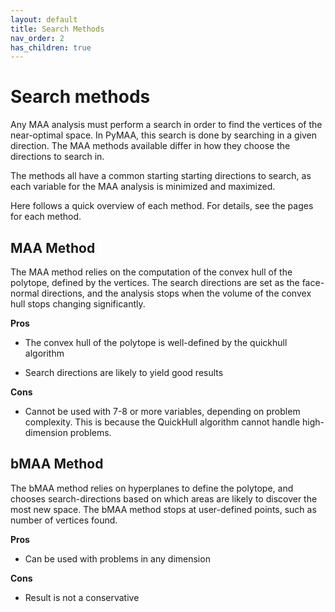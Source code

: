 ```yaml
---
layout: default
title: Search Methods
nav_order: 2
has_children: true
---
```


# Search methods

Any MAA analysis must perform a search in order to find the vertices of the near-optimal space.  In PyMAA, this search is done by searching in a given direction. The MAA methods available differ in how they choose the directions to search in.

The methods all have a common starting starting directions to search, as each variable for the MAA analysis is minimized and maximized.

Here follows a quick overview of each method. For details, see the pages for each method.

## MAA Method

The MAA method relies on the computation of the convex hull of the polytope, defined by the vertices. The search directions are set as the face-normal directions, and the analysis stops when the volume of the convex hull stops changing significantly.

**Pros**

- The convex hull of the polytope is well-defined by the quickhull algorithm

- Search directions are likely to yield good results 

**Cons**

* Cannot be used with 7-8 or more variables, depending on problem complexity. This is because the QuickHull algorithm cannot handle high-dimension problems.

## bMAA Method

The bMAA method relies on hyperplanes to define the polytope, and chooses search-directions based on which areas are likely to discover the most new space. The bMAA method stops at user-defined points, such as number of vertices found.

**Pros**

- Can be used with problems in any dimension

**Cons**

- Result is not a conservative
